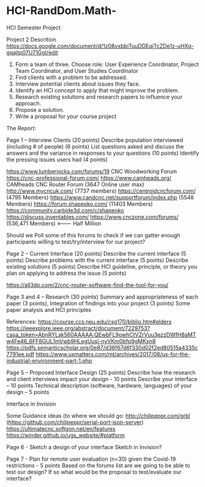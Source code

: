 # HCI-RandDom.Math-
HCI Semester Project

Project 2 Descrition https://docs.google.com/document/d/1z08vxbbiTuuDDEqjTcZDe1z-uHXq-gqajtp07U71GgI/edit

1. Form a team of three. Choose role: User Experience Coordinator, Project Team Coordinator, and User Studies Coordinator
2. Find clients with a problem to be addressed.
3. Interview potential clients about issues they face.
4. Identify an HCI concept to apply that might improve the problem.
5. Research existing solutions and research papers to influence your approach.
6. Propose a solution.
7. Write a proposal for your course project 

The Report:

Page 1 – Interview Clients (20 points)
Describe population interviewed (including # of people) (6 points) 
List questions asked and discuss the answers and the variance in responses to your questions (10 points)
Identify the pressing issues users had (4 points)

https://www.lumberjocks.com/forums/19  CNC Woodworking Forum
https://cnc-professional-forum.com/
https://www.camheads.org/  CAMheads CNC Router Forum (3647 Online user max)
http://www.mycncuk.com/ (7737 members)
https://centroidcncforum.com/ (4795 Members)
https://www.candcnc.net/supportforum/index.php (5548 Members)
https://forum.shapeoko.com/ (11403 Members)
https://community.carbide3d.com/c/shapeoko
https://discuss.inventables.com/
https://www.cnczone.com/forums/ (536,471 Members) <--- Half Million

Should we Poll some of this forums to check if we can gatter enough participants willing to test/try/interview for our project?
							
Page 2 – Current Interface (20 points)
Describe the current interface (5 points)
Describe problems with the current interface (5 points)
Describe existing solutions (5 points)
Describe HCI guideline, principle, or theory you plan on applying to address the issue (5 points)

https://all3dp.com/2/cnc-router-software-find-the-tool-for-you/

Page 3 and 4 – Research (30 points)
Summary and appropriateness of each paper (3 points), Integration of findings into your project (3 points)
Some paper analysis and HCI principles

References:
https://course.ccs.neu.edu/csg170/biblio.htm#elders
https://ieeexplore.ieee.org/abstract/document/7229753?casa_token=AbnRYLsk560AAAAA:QEwbFL9owhCtVZrVuu3ezzDWfH8aMTw4Fe46_6FF8GUL1mVwb9HLegUusl-nyVKm0bfp9gMKxn8
https://pdfs.semanticscholar.org/0e87/d36f67d6f330d02f2ed80515a4335c7791ee.pdf
https://www.uxmatters.com/mt/archives/2017/08/ux-for-the-industrial-environment-part-1.php


Page 5 – Proposed Interface Design (25 points)
Describe how the research and client interviews impact your design - 10 points
Describe your interface – 10 points
Technical description (software, hardware, languages) of your design – 5 points

Interface in Invision

Some Guidance ideas (to where we should go:
http://chilipeppr.com/grbl  (https://github.com/chilipeppr/serial-port-json-server)
https://ultimatecnc.softgon.net/en/features
https://winder.github.io/ugs_website/#platform



Page 6 - Sketch a design of your interface
Sketch in Invision?

Page 7 - Plan for remote user evaluation (n=30) given the Covid-19 restrictions - 5 points
Based on the forums list are we going to be able to test our design? If so what would be the proposal to test/evaluate our interface?

